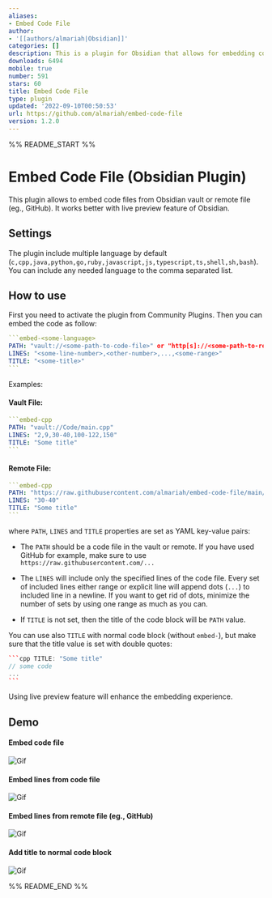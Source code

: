 ```yaml
---
aliases:
- Embed Code File
author:
- '[[authors/almariah|Obsidian]]'
categories: []
description: This is a plugin for Obsidian that allows for embedding code files.
downloads: 6494
mobile: true
number: 591
stars: 60
title: Embed Code File
type: plugin
updated: '2022-09-10T00:50:53'
url: https://github.com/almariah/embed-code-file
version: 1.2.0
---
```


%% README_START %%

# Embed Code File (Obsidian Plugin)

This plugin allows to embed code files from Obsidian vault or remote file (eg., GitHub). It works better with live preview feature of Obsidian.

## Settings

The plugin include multiple language by default (`c,cpp,java,python,go,ruby,javascript,js,typescript,ts,shell,sh,bash`). You can include any needed language to the comma separated list.

## How to use

First you need to activate the plugin from Community Plugins. Then you can embed the code as follow:

````yaml
```embed-<some-language>
PATH: "vault://<some-path-to-code-file>" or "http[s]://<some-path-to-remote-file>"
LINES: "<some-line-number>,<other-number>,...,<some-range>"
TITLE: "<some-title>"
```
````

Examples:

#### Vault File:

````yaml
```embed-cpp
PATH: "vault://Code/main.cpp"
LINES: "2,9,30-40,100-122,150"
TITLE: "Some title"
```
````

#### Remote File:

````yaml
```embed-cpp
PATH: "https://raw.githubusercontent.com/almariah/embed-code-file/main/main.ts"
LINES: "30-40"
TITLE: "Some title"
```
````

where `PATH`, `LINES` and `TITLE` properties are set as YAML key-value pairs:

* The `PATH` should be a code file in the vault or remote. If you have used GitHub for example, make sure to use `https://raw.githubusercontent.com/...`

* The `LINES` will include only the specified lines of the code file. Every set of included lines either range or explicit line will append dots (`...`) to included line in a newline. If you want to get rid of dots, minimize the number of sets by using one range as much as you can.

* If `TITLE` is not set, then the title of the code block will be `PATH` value.

You can use also `TITLE` with normal code block (without `embed-`), but make sure that the title value is set with double quotes:

````cpp
```cpp TITLE: "Some title"
// some code
...
```
````

Using live preview feature will enhance the embedding experience.

## Demo

#### Embed code file
![Gif](https://github.com/almariah/embed-code-file/blob/main/demo/embed-code-file.gif?raw=true)

#### Embed lines from code file
![Gif](https://github.com/almariah/embed-code-file/blob/main/demo/embed-code-file-lines.gif?raw=true)

#### Embed lines from remote file (eg., GitHub)
![Gif](https://github.com/almariah/embed-code-file/blob/main/demo/embed-remote-code-file.gif?raw=true)

#### Add title to normal code block
![Gif](https://github.com/almariah/embed-code-file/blob/main/demo/normal-code-block-title.gif?raw=true)


%% README_END %%